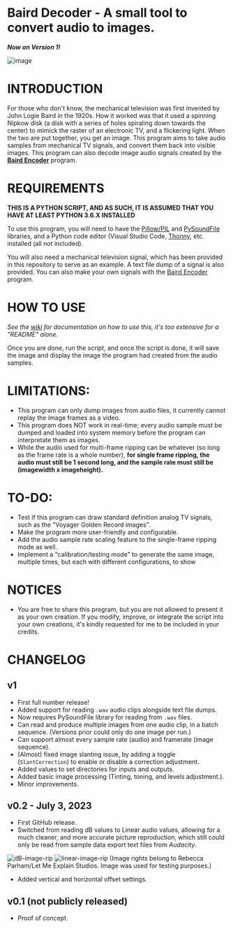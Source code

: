# Baird Decoder - A small tool to convert audio to images.

***Now on Version 1!***

![image](https://github.com/RegisCasey/Baird-Decoder/assets/138264475/78e010cb-f9df-4e10-a220-addf8d9492cf)


# INTRODUCTION
For those who don't know, the mechanical television was first invented by John Logie Baird in the 1920s. How it worked was that it used a spinning Nipkow disk (a disk with a series of holes spiraling down towards the center) to mimick the raster of an electronic TV, and a flickering light. When the two are put together, you get an image. This program aims to take audio samples from mechanical TV signals, and convert them back into visible images. This program can also decode image audio signals created by the **[Baird Encoder](https://github.com/RegisCasey/Baird-Encoder)** program.

# REQUIREMENTS
**THIS IS A PYTHON SCRIPT, AND AS SUCH, IT IS ASSUMED THAT YOU HAVE AT LEAST PYTHON 3.6.X INSTALLED**

To use this program, you will need to have the [Pillow/PIL](https://pypi.org/project/Pillow/) and [PySoundFile](https://pypi.org/project/PySoundFile/) libraries,  and a Python code editor (Visual Studio Code, [Thonny](https://thonny.org/), etc. installed (all not included).

You will also need a mechanical television signal, which has been provided in this repository to serve as an example.
A text file dump of a signal is also provided.
You can also make your own signals with the [Baird Encoder](https://github.com/RegisCasey/Baird-Encoder) program.

# HOW TO USE
*See the [wiki](https://github.com/RegisCasey/Baird-Decoder/wiki) for documentation on how to use this, it's too extensive for a "README" alone.*

Once you are done, run the script, and once the script is done, it will save the image and display the image the program had created from the
audio samples.

# LIMITATIONS:
- This program can only dump images from audio files, it currently cannot replay the image frames as a video.
- This program does NOT work in real-time; every audio sample must be dumped and loaded into system memory before the program
  can interpretate them as images.
- While the audio used for multi-frame ripping can be whatever (so long as the frame rate is a whole number), **for single frame ripping, the audio must still be 1 second long, and the sample rate must still be (imagewidth x imageheight).**

# TO-DO:
- Test if this program can draw standard definition analog TV signals, such as
the "Voyager Golden Record images".
- Make the program more user-friendly and configurable.
- Add the audio sample rate scaling feature to the single-frame ripping mode as well.
- Implement a "calibration/testing mode" to generate the same image, multiple times, but each with different configurations, to show 

# NOTICES
- You are free to share this program, but you are not allowed to present it as your own creation. If you modify, improve, or integrate the script into your own creations,
  it's kindly requested for me to be included in your credits.

# CHANGELOG

## v1
- First full number release!
- Added support for reading `.wav` audio clips alongside text file dumps.
- Now requires PySoundFile library for reading from `.wav` files.
- Can read and produce multiple images from one audio clip, in a batch sequence. (Versions prior could only do one image per run.)
- Can support almost every sample rate (audio) and framerate (image sequence).
- (Almost) fixed image slanting issue, by adding a toggle (`SlantCorrection`) to enable or disable a correction adjustment. 
- Added values to set directories for inputs and outputs.
- Added basic image processing (Tinting, toning, and levels adjustment.).
- Minor improvements.

## v0.2 - July 3, 2023
- First GitHub release.
- Switched from reading dB values to Linear audio values, allowing for a much cleaner, and more accurate picture reproduction, which still could only be read from sample data export text files from *Audacity*.

![dB-image-rip](https://github.com/RegisCasey/Baird-Decoder/assets/138264475/442ea80a-dc8c-488c-a623-25dd85d32a1a)
![linear-image-rip](https://github.com/RegisCasey/Baird-Decoder/assets/138264475/02c0896a-53de-4314-a76a-2ff91eb57398) 
(Image rights belong to Rebecca Parham/Let Me Explain Studios. Image was used for testing purposes.)

- Added vertical and horizontal offset settings.

## v0.1 (not publicly released)
- Proof of concept.

